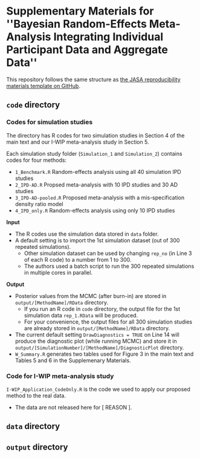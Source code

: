 # **Supplementary Materials for ''Bayesian Random-Effects Meta-Analysis Integrating Individual Participant Data and Aggregate Data''**  

This repository follows the same structure as [the JASA reproducibility materials template on GitHub](https://github.com/jasa-acs/repro-template).

## `code` directory 

### Codes for simulation studies 

The directory has R codes for two simulation studies in Section 4 of the main text and our I-WIP meta-analysis study in Section 5. 

Each simulation study folder (`Simulation_1` and `Simulation_2`) contains codes for four methods: 
  - `1_Benchmark.R` Random-effects analysis using all 40 simulation IPD studies
  - `2_IPD-AD.R` Propsed meta-analysis with 10 IPD studies and 30 AD studies
  - `3_IPD-AD-pooled.R` Proposed meta-analysis with a mis-specification density ratio model
  - `4_IPD_only.R` Random-effects analysis using only 10 IPD studies

**Input**
  - The R codes use the simulation data stored in `data` folder.
  - A default setting is to import the 1st simulation dataset (out of 300 repeated simulations).
      - Other simulation dataset can be used by changing `rep_no` (in Line 3 of each R code) to a number from 1 to 300.
      - The authors used a batch script to run the 300 repeated simulations in multiple cores in parallel. 

**Output**
  - Posterior values from the MCMC (after burn-in) are stored in `output/[MethodName]/RData` directory.
      - If you run an R code in `code` directory, the output file for the 1st simulation data `rep_1.RData` will be produced.
      - For your convenience, the output files for all 300 simulation studies are already stored in `output/[MethodName]/RData` directory.
  - The current default setting `DrawDiagnostics = TRUE` on Line 14 will produce the diagnostic plot (while running MCMC) and store it in `output/[SimulationNumber]/[MethodName]/DiagnosticPlot` directory.
  - `W_Summary.R` generates two tables used for Figure 3 in the main text and Tables 5 and 6 in the Supplemenary Materials. 

### Code for I-WIP meta-analysis study

`I-WIP_Application_CodeOnly.R` is the code we used to apply our proposed method to the real data. 
  - The data are not released here for [  REASON ].  


## `data` directory 


## `output` directory 
